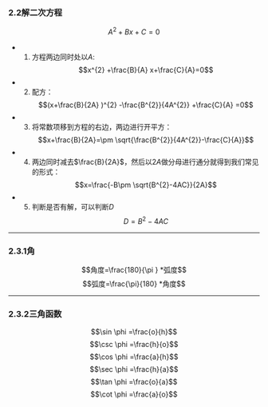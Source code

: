 ### 2.2解二次方程
$$A^{2} +Bx+C=0$$
- 1. 方程两边同时处以$A$:
$$x^{2} +\frac{B}{A} x+\frac{C}{A}=0$$
- 2. 配方：
$$(x+\frac{B}{2A} )^{2} -\frac{B^{2}}{4A^{2}} +\frac{C}{A} =0$$
- 3. 将常数项移到方程的右边，两边进行开平方：
$$x+\frac{B}{2A}=\pm \sqrt{\frac{B^{2}}{4A^{2}}-\frac{C}{A}}$$
- 4. 两边同时减去$\frac{B}{2A}$，然后以$2A$做分母进行通分就得到我们常见的形式：
$$x=\frac{-B\pm \sqrt{B^{2}-4AC}}{2A}$$
- 5. 判断是否有解，可以判断$D$
$$D=B^{2}-4AC$$
***
### 2.3.1角
$$角度=\frac{180}{\pi } *弧度$$
$$弧度=\frac{\pi}{180} *角度$$
***
### 2.3.2三角函数
$$\sin \phi =\frac{o}{h}$$
$$\csc \phi =\frac{h}{o}$$
$$\cos \phi =\frac{a}{h}$$
$$\sec \phi =\frac{h}{a}$$
$$\tan \phi =\frac{o}{a}$$
$$\cot \phi =\frac{a}{o}$$

